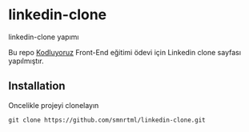 # linkedin-clone
linkedin-clone yapımı


Bu repo [Kodluyoruz](https://kodluyoruz.org/) Front-End eğitimi ödevi için Linkedin clone sayfası yapılmıştır.

## Installation

Oncelikle projeyi clonelayın

```
git clone https://github.com/smnrtml/linkedin-clone.git
```
